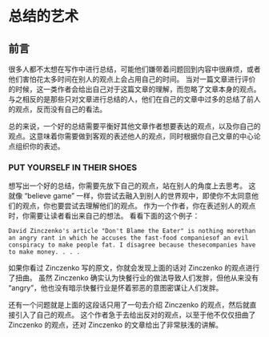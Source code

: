 # 总结的艺术

## 前言

很多人都不太想在写作中进行总结，可能他们嫌带着问题回到内容中很麻烦，或者他们害怕花太多时间在别人的观点上会占用自己的时间。 当对一篇文章进行评价的时候，这一类作者会给出自己对于这篇文章的理解，而忽略了文章本身的观点。与之相反的是那些只对文章进行总结的人，他们在自己的文章中过多的总结了前人的观点，反而没有自己的看法。

总的来说，一个好的总结需要平衡好其他文章作者想要表达的观点，以及你自己的观点。这意味着你需要做到客观的表述他人的观点，同时根据你自己文章的中心论点组织你的表述。

### PUT YOURSELF IN THEIR SHOES

想写出一个好的总结，你需要先放下自己的观点，站在别人的角度上去思考。 这就像 “believe game” 一样，你尝试去融入到别人的世界观中，即使你不太同意他们的观点，你也要尝试去理解他们的观点。 作为一个作者，你在表述别人的观点时，你需要让读者看出来自己的想法。 看看下面的这个例子：

```
David Zinczenko's article "Don't Blame the Eater" is nothing morethan an angry rant in which he accuses the fast-food companiesof an evil conspiracy to make people fat. I disagree because thesecompanies have to make money. . . .
```

如果你看过 Zinczenko 写的原文，你就会发现上面的话对 Zinczenko 的观点进行了扭曲。 虽然 Zinczenko 确实认为快餐行业的做法导致人们发胖，但他从来没有 “angry”，他也没有暗示快餐行业是怀着邪恶的意图密谋让人们发胖。

还有一个问题就是上面的这段话只用了一句去介绍 Zinczenko 的观点，然后就直接引入了自己的观点。 这个作者急于去给出反对的观点，以至于他不仅仅扭曲了 Zinczenko 的观点，还对 Zinczenko 的文章给出了非常肤浅的讲解。  






